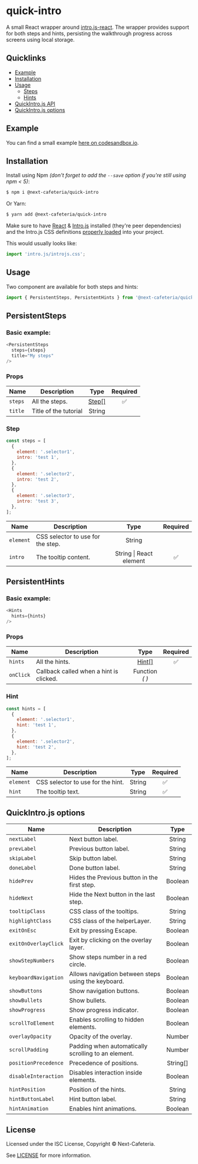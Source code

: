 # quick-intro

A small React wrapper around [intro.js-react](http://introjs.com/). The wrapper provides support for both steps and hints, persisting the walkthrough progress across screens using local storage.

## Quicklinks

- [Example](#example)
- [Installation](#installation)
- [Usage](#usage)
  - [Steps](#steps)
  - [Hints](#hints)
- [QuickIntro.js API](#introjs-api)
- [QuickIntro.js options](#introjs-options)

## Example

You can find a small example [here on codesandbox.io](https://codesandbox.io/embed/o2A4gwXE3?hidenavigation=1).

## Installation

Install using Npm *(don't forget to add the `--save` option if you're still using npm < 5)*:

```sh
$ npm i @next-cafeteria/quick-intro
```

Or Yarn:


```sh
$ yarn add @next-cafeteria/quick-intro
```

Make sure to have [React](https://facebook.github.io/react/) & [Intro.js](http://introjs.com/) installed (they're peer dependencies) and the Intro.js CSS definitions [properly loaded](http://introjs.com/docs/getting-started/install) into your project.

This would usually looks like:

```js
import 'intro.js/introjs.css';
```

## Usage

Two component are available for both steps and hints:

```js
import { PersistentSteps, PersistentHints } from '@next-cafeteria/quick-intro';
```

## PersistentSteps

### Basic example:

```js
<PersistentSteps
  steps={steps}
  title="My steps"
/>
```

### Props

| Name | Description | Type | Required |
| --- | --- | :---: | :---: |
| `steps` | All the steps. | [Step[]](#step) | ✅ |
| `title` | Title of the tutorial | String |  |

### Step

```js
const steps = [
  {
    element: '.selector1',
    intro: 'test 1',
  },
  {
    element: '.selector2',
    intro: 'test 2',
  },
  {
    element: '.selector3',
    intro: 'test 3',
  },
];
```

| Name | Description | Type | Required |
| --- | --- | :---: | :---: |
| `element` | CSS selector to use for the step. | String | |
| `intro` | The tooltip content. | String \| React element | ✅ |

## PersistentHints

### Basic example:

```js
<Hints
  hints={hints}
/>
```

### Props

| Name | Description | Type | Required |
| --- | --- | :---: | :---: |
| `hints` | All the hints. | [Hint[]](#hint) | ✅ |
| `onClick` | Callback called when a hint is clicked. | Function <br> *( )* |  |

### Hint

```js
const hints = [
  {
    element: '.selector1',
    hint: 'test 1',
  },
  {
    element: '.selector2',
    hint: 'test 2',
  },
];
```

| Name | Description | Type | Required |
| --- | --- | :---: | :---: |
| `element` | CSS selector to use for the hint. | String | ✅ |
| `hint` | The tooltip text. | String | ✅ |


## QuickIntro.js options

| Name | Description | Type |
| --- | --- | :---: |
| `nextLabel` | Next button label. | String |
| `prevLabel` | Previous button label. | String |
| `skipLabel` | Skip button label. | String |
| `doneLabel` | Done button label. | String |
| `hidePrev` | Hides the Previous button in the first step. | Boolean |
| `hideNext` | Hide the Next button in the last step. | Boolean |
| `tooltipClass` | CSS class of the tooltips. | String |
| `highlightClass` | CSS class of the helperLayer. | String |
| `exitOnEsc` | Exit by pressing Escape. | Boolean |
| `exitOnOverlayClick` | Exit by clicking on the overlay layer. | Boolean |
| `showStepNumbers` | Show steps number in a red circle. | Boolean |
| `keyboardNavigation` | Allows navigation between steps using the keyboard. | Boolean |
| `showButtons` | Show navigation buttons. | Boolean |
| `showBullets` | Show bullets. | Boolean |
| `showProgress` | Show progress indicator. | Boolean |
| `scrollToElement` | Enables scrolling to hidden elements. | Boolean |
| `overlayOpacity` | Opacity of the overlay. | Number |
| `scrollPadding` | Padding when automatically scrolling to an element. | Number |
| `positionPrecedence` | Precedence of positions. | String[] |
| `disableInteraction` | Disables interaction inside elements. | Boolean |
| `hintPosition` | Position of the hints. | String |
| `hintButtonLabel` | Hint button label. | String |
| `hintAnimation` | Enables hint animations. | Boolean |

## License

Licensed under the ISC License, Copyright © Next-Cafeteria.

See [LICENSE](./LICENSE) for more information.
